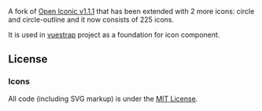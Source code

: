 A fork of [Open Iconic v1.1.1](http://useiconic.com/open) that has been extended with 2 more icons: circle and circle-outline and it now consists of 225 icons.

It is used in [vuestrap](https://github.com/gritcode/vuestrap) project as a foundation for icon component.

## License

### Icons

All code (including SVG markup) is under the [MIT License](http://opensource.org/licenses/MIT).
